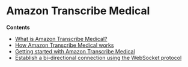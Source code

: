 # Amazon Transcribe Medical<a name="transcribe-medical"></a>

**Contents**  

+ [What is Amazon Transcribe Medical?](what-is-transcribe-med.md)
+ [How Amazon Transcribe Medical works](how-it-works-med.md)
+ [Getting started with Amazon Transcribe Medical](getting-started-med.md)
+ [Establish a bi\-directional connection using the WebSocket protocol](websocket-med.md)